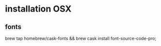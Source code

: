 # installation OSX

## fonts
brew tap homebrew/cask-fonts && brew cask install font-source-code-pro;
